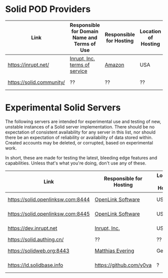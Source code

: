 # Solid POD Providers

|Link|Responsible for Domain Name and Terms of Use|Responsible for Hosting|Location of Hosting|Solid Server Version| Contact |
|------------------|------------------|-----------------|-------------------|--------------------|--------------------|
| https://inrupt.net/               | [Inrupt, Inc. terms of service](https://inrupt.com/terms-of-service) |         [Amazon](https://aws.amazon.com)          |         USA         |          NSS 5.1.1         | https://gitter.im/inrupt/net|
| https://solid.community/| ?? | ?? |         ??          |           NSS 4.x          | |


# Experimental Solid Servers

The following servers are intended for experimental use and testing of new, unstable instances of a Solid server implementation. There should be no expectation of consistent availability for any server in this list, nor should there be an expectation of reliability or availability of data stored within. Created accounts may be deleted, or corrupted, based on experimental work.

In short, these are made for testing the latest, bleeding edge features and capabilities. Unless that's what you're doing, don't use any of these.

| Link | Responsible for Hosting| Location of Hosting | Solid Server Version |
|-------------------|-------------------|-------------------|-------------------|
| https://solid.openlinksw.com:8444 |   [OpenLink Software](https://www.openlinksw.com/)  |         USA         |        NSS 4.x       |
| https://solid.openlinksw.com:8445 |   [OpenLink Software](https://www.openlinksw.com/)  |         USA         |        NSS 5.x       |
| https://dev.inrupt.net |  [Inrupt, Inc.](https://www.inrupt.com/)  |         USA         |        NSS 5.x       |
| https://solid.authing.cn/         |                          ??                         |                        ??                         |         ??          |          ??          |
| https://solidweb.org:8443         |                         [Matthias Evering](https://github.com/ewingson)                      |                        Germany                         |         NSS 5.x          |        
| https://ld.solidbase.info | https://github.com/y0va| ? | NSS 5.1.0 |


